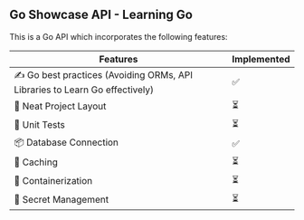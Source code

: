 ## Go Showcase API - Learning Go

This is a Go API which incorporates the following features:

| Features  | Implemented |
| ------------- | ------------- |
| ✍️ Go best practices (Avoiding ORMs, API Libraries to Learn Go effectively)   | ✅  |
| 🧱 Neat Project Layout  | ⏳  |
| 🧪 Unit Tests  | ⏳  |
| 📦 Database Connection  | ✅  |
| 💾 Caching  | ⏳  |
| 🥡 Containerization  | ⏳  |
| 🚫 Secret Management  | ⏳  |